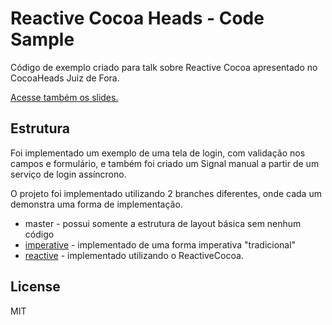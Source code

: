 # Reactive Cocoa Heads - Code Sample

Código de exemplo criado para talk sobre Reactive Cocoa apresentado no CocoaHeads Juiz de Fora.

[Acesse também os slides.](https://speakerdeck.com/marlonandrade/reactive-cocoa-101-pt-br)

## Estrutura

Foi implementado um exemplo de uma tela de login, com validação nos campos e formulário, e também foi criado um Signal manual a partir de um serviço de login assíncrono.

O projeto foi implementado utilizando 2 branches diferentes, onde cada um demonstra uma forma de implementação.

- master - possui somente a estrutura de layout básica sem nenhum código
- [imperative](https://github.com/marlonandrade/reactive-cocoa-heads/tree/imperative) - implementado de uma forma imperativa "tradicional"
- [reactive](https://github.com/marlonandrade/reactive-cocoa-heads/tree/reactive) - implementado utilizando o ReactiveCocoa.

## License

MIT
